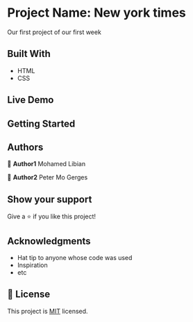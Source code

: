 
# Project Name: New york times

Our first project of our first week


## Built With

- HTML
- CSS

## Live Demo



## Getting Started

## Authors

👤 **Author1**
Mohamed Libian

👤 **Author2**
Peter Mo Gerges


## Show your support

Give a ⭐️ if you like this project!

## Acknowledgments

- Hat tip to anyone whose code was used
- Inspiration
- etc

## 📝 License

This project is [MIT](lic.url) licensed.
